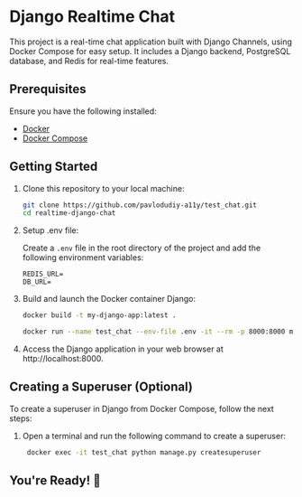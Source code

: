 # Django Realtime Chat

This project is a real-time chat application built with Django Channels, using Docker Compose for easy setup. It includes a Django backend, PostgreSQL database, and Redis for real-time features.

## Prerequisites

Ensure you have the following installed:

- [Docker](https://docs.docker.com/get-docker/)
- [Docker Compose](https://docs.docker.com/compose/install/)

## Getting Started

1. Clone this repository to your local machine:

   ```bash
   git clone https://github.com/pavlodudiy-a11y/test_chat.git
   cd realtime-django-chat
   ```
   
2. Setup .env file:

   Create a `.env` file in the root directory of the project and add the following environment variables:

   ```env
   REDIS_URL=
   DB_URL=

3. Build and launch the Docker container Django:

   ```bash
   docker build -t my-django-app:latest . 
   
   docker run --name test_chat --env-file .env -it --rm -p 8000:8000 my-django-app 
   ```

4. Access the Django application in your web browser at http://localhost:8000.

## Creating a Superuser (Optional)

To create a superuser in Django from Docker Compose, follow the next steps:

1. Open a terminal and run the following command to create a superuser:

   ```bash
    docker exec -it test_chat python manage.py createsuperuser
   ```

## You're Ready! 🚀
